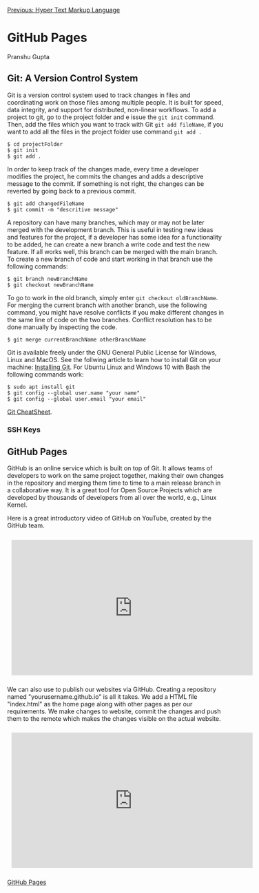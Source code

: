 [Previous: Hyper Text Markup Language](HTML.md)

# GitHub Pages
Pranshu Gupta

## Git: A Version Control System
Git is a version control system used to track changes in files and coordinating work on those files among multiple people. It is built for speed, data integrity, and support for distributed, non-linear workflows. To add a project to git, go to the project folder and e issue the `git init` command. Then, add the files which you want to track with Git `git add fileName`, if you want to add all the files in the project folder use command `git add .`

    $ cd projectFolder
    $ git init
    $ git add .

In order to keep track of the changes made, every time a developer modifies the project, he commits the changes and adds a descriptive message to the commit. If something is not right, the changes can be reverted by going back to a previous commit. 

    $ git add changedFileName
    $ git commit -m "descritive message"

A repository can have many branches, which may or may not be later merged with the development branch. This is useful in testing new ideas and features for the project, if a developer has some idea for a functionality to be added, he can create a new branch a write code and test the new feature. If all works well, this branch can be merged with the main branch. To create a new branch of code and start working in that branch use the following commands:

    $ git branch newBranchName
    $ git checkout newBranchName

To go to work in the old branch, simply enter `git checkout oldBranchName`. For merging the current branch with another branch, use the following command, you might have resolve conflicts if you make different changes in the same line of code on the two branches. Conflict resolution has to be done manually by inspecting the code.

    $ git merge currentBranchName otherBranchName

Git is available freely under the GNU General Public License for Windows, Linux and MacOS. See the follwing article to learn how to install Git on your machine: [Installing Git](https://git-scm.com/book/en/v2/Getting-Started-Installing-Git). For Ubuntu Linux and Windows 10 with Bash the following commands work:

    $ sudo apt install git
    $ git config --global user.name "your name"
    $ git config --global user.email "your email"

[Git CheatSheet](https://services.github.com/on-demand/downloads/github-git-cheat-sheet.pdf).

### SSH Keys


## GitHub Pages
GitHub is an online service which is built on top of Git. It allows teams of developers to work on the same project together, making their own changes in the repository and merging them time to time to a main release branch in a collaborative way. It is a great tool for Open Source Projects which are developed by thousands of developers from all over the world, e.g., Linux Kernel.

Here is a great introductory video of GitHub on YouTube, created by the GitHub team.

<iframe width="560" height="315" style="margin:2%" src="https://www.youtube.com/embed/w3jLJU7DT5E" frameborder="0" allowfullscreen></iframe>


We can also use to publish our websites via GitHub. Creating a repository named "yourusername.github.io" is all it takes. We add a HTML file "index.html" as the home page along with other pages as per our requirements. We make changes to website, commit the changes and push them to the remote which makes the changes visible on the actual website.


<iframe width="560" height="315" style="margin:2%"  src="https://www.youtube.com/embed/2MsN8gpT6jY" frameborder="0" allowfullscreen></iframe>

[GitHub Pages](https://pages.github.com/)



<!--[Next: JavaScript]()-->